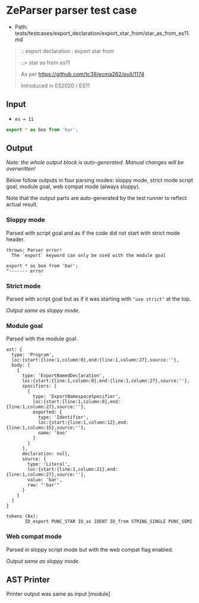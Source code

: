 # ZeParser parser test case

- Path: tests/testcases/export_declaration/export_star_from/star_as_from_es11.md

> :: export declaration : export star from
>
> ::> star as from es11
>
> As per https://github.com/tc39/ecma262/pull/1174
>
> Introduced in ES2020 / ES11

## Input

- `es = 11`

`````js
export * as boo from 'bar';
`````

## Output

_Note: the whole output block is auto-generated. Manual changes will be overwritten!_

Below follow outputs in four parsing modes: sloppy mode, strict mode script goal, module goal, web compat mode (always sloppy).

Note that the output parts are auto-generated by the test runner to reflect actual result.

### Sloppy mode

Parsed with script goal and as if the code did not start with strict mode header.

`````
throws: Parser error!
  The `export` keyword can only be used with the module goal

export * as boo from 'bar';
^------- error
`````

### Strict mode

Parsed with script goal but as if it was starting with `"use strict"` at the top.

_Output same as sloppy mode._

### Module goal

Parsed with the module goal.

`````
ast: {
  type: 'Program',
  loc:{start:{line:1,column:0},end:{line:1,column:27},source:''},
  body: [
    {
      type: 'ExportNamedDeclaration',
      loc:{start:{line:1,column:0},end:{line:1,column:27},source:''},
      specifiers: [
        {
          type: 'ExportNamespaceSpecifier',
          loc:{start:{line:1,column:0},end:{line:1,column:27},source:''},
          exported: {
            type: 'Identifier',
            loc:{start:{line:1,column:12},end:{line:1,column:15},source:''},
            name: 'boo'
          }
        }
      ],
      declaration: null,
      source: {
        type: 'Literal',
        loc:{start:{line:1,column:21},end:{line:1,column:27},source:''},
        value: 'bar',
        raw: "'bar'"
      }
    }
  ]
}

tokens (8x):
       ID_export PUNC_STAR ID_as IDENT ID_from STRING_SINGLE PUNC_SEMI
`````


### Web compat mode

Parsed in sloppy script mode but with the web compat flag enabled.

_Output same as sloppy mode._

## AST Printer

Printer output was same as input [module]
